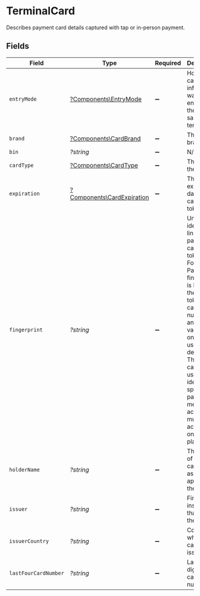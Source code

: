 # TerminalCard

Describes payment card details captured with tap or in-person payment.


## Fields

| Field                                                                                                                                                                                                                                                                    | Type                                                                                                                                                                                                                                                                     | Required                                                                                                                                                                                                                                                                 | Description                                                                                                                                                                                                                                                              | Example                                                                                                                                                                                                                                                                  |
| ------------------------------------------------------------------------------------------------------------------------------------------------------------------------------------------------------------------------------------------------------------------------ | ------------------------------------------------------------------------------------------------------------------------------------------------------------------------------------------------------------------------------------------------------------------------ | ------------------------------------------------------------------------------------------------------------------------------------------------------------------------------------------------------------------------------------------------------------------------ | ------------------------------------------------------------------------------------------------------------------------------------------------------------------------------------------------------------------------------------------------------------------------ | ------------------------------------------------------------------------------------------------------------------------------------------------------------------------------------------------------------------------------------------------------------------------ |
| `entryMode`                                                                                                                                                                                                                                                              | [?Components\EntryMode](../../Models/Components/EntryMode.md)                                                                                                                                                                                                            | :heavy_minus_sign:                                                                                                                                                                                                                                                       | How the card information was entered into the point of sale terminal.                                                                                                                                                                                                    | contactless                                                                                                                                                                                                                                                              |
| `brand`                                                                                                                                                                                                                                                                  | [?Components\CardBrand](../../Models/Components/CardBrand.md)                                                                                                                                                                                                            | :heavy_minus_sign:                                                                                                                                                                                                                                                       | The card brand.                                                                                                                                                                                                                                                          | Visa                                                                                                                                                                                                                                                                     |
| `bin`                                                                                                                                                                                                                                                                    | *?string*                                                                                                                                                                                                                                                                | :heavy_minus_sign:                                                                                                                                                                                                                                                       | N/A                                                                                                                                                                                                                                                                      |                                                                                                                                                                                                                                                                          |
| `cardType`                                                                                                                                                                                                                                                               | [?Components\CardType](../../Models/Components/CardType.md)                                                                                                                                                                                                              | :heavy_minus_sign:                                                                                                                                                                                                                                                       | The type of the card.                                                                                                                                                                                                                                                    | credit                                                                                                                                                                                                                                                                   |
| `expiration`                                                                                                                                                                                                                                                             | [?Components\CardExpiration](../../Models/Components/CardExpiration.md)                                                                                                                                                                                                  | :heavy_minus_sign:                                                                                                                                                                                                                                                       | The expiration date of the card or token.                                                                                                                                                                                                                                | {<br/>"month": "01",<br/>"year": "21"<br/>}                                                                                                                                                                                                                              |
| `fingerprint`                                                                                                                                                                                                                                                            | *?string*                                                                                                                                                                                                                                                                | :heavy_minus_sign:                                                                                                                                                                                                                                                       | Uniquely identifies a linked payment card or token.<br/>For Apple Pay, the fingerprint is based on the tokenized card number and may vary based on the user's device.<br/>This field can be used to identify specific payment methods across multiple accounts on your platform. | 9948962d92a1ce40c9f918cd9ece3a22bde62fb325a2f1fe2e833969de672ba3                                                                                                                                                                                                         |
| `holderName`                                                                                                                                                                                                                                                             | *?string*                                                                                                                                                                                                                                                                | :heavy_minus_sign:                                                                                                                                                                                                                                                       | The name of the cardholder as it appears on the card.                                                                                                                                                                                                                    |                                                                                                                                                                                                                                                                          |
| `issuer`                                                                                                                                                                                                                                                                 | *?string*                                                                                                                                                                                                                                                                | :heavy_minus_sign:                                                                                                                                                                                                                                                       | Financial institution that issued the card.                                                                                                                                                                                                                              |                                                                                                                                                                                                                                                                          |
| `issuerCountry`                                                                                                                                                                                                                                                          | *?string*                                                                                                                                                                                                                                                                | :heavy_minus_sign:                                                                                                                                                                                                                                                       | Country where the card was issued.                                                                                                                                                                                                                                       |                                                                                                                                                                                                                                                                          |
| `lastFourCardNumber`                                                                                                                                                                                                                                                     | *?string*                                                                                                                                                                                                                                                                | :heavy_minus_sign:                                                                                                                                                                                                                                                       | Last four digits of the card number                                                                                                                                                                                                                                      |                                                                                                                                                                                                                                                                          |